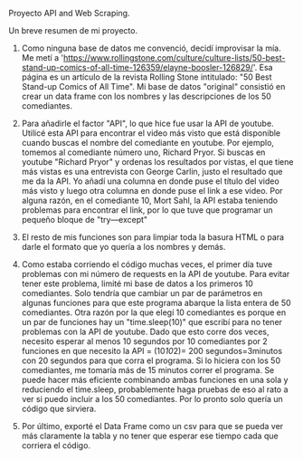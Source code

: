 Proyecto API and Web Scraping. 

Un breve resumen de mi proyecto.

1. Como ninguna base de datos me convenció, decidí improvisar la mía. Me metí a 'https://www.rollingstone.com/culture/culture-lists/50-best-stand-up-comics-of-all-time-126359/elayne-boosler-126829/'. Esa página es un artículo de la revista Rolling Stone intitulado: "50 Best Stand-up Comics of All Time". Mi base de datos "original" consistió en crear un data frame con los nombres y las descripciones de los 50 comediantes. 

2. Para añadirle el factor "API", lo que hice fue usar la API de youtube. Utilicé esta API para encontrar el video más visto que está disponible cuando buscas el nombre del comediante en youtube. Por ejemplo, tomemos al comediante número uno, Richard Pryor. Si buscas en youtube "Richard Pryor" y ordenas los resultados por vistas, el que tiene más vistas es una entrevista con George Carlin, justo el resultado que me da la API. Yo añadí una columna en donde puse el título del video más visto y luego otra columna en donde puse el link a ese video. Por alguna razón, en el comediante 10, Mort Sahl, la API estaba teniendo problemas para encontrar el link, por lo que tuve que programar un pequeño bloque de "try—except"

3. El resto de mis funciones son para limpiar toda la basura HTML o para darle el formato que yo quería a los nombres y demás. 

4. Como estaba corriendo el código muchas veces, el primer día tuve problemas con mi número de requests en la API de youtube. Para evitar tener este problema, limité mi base de datos a los primeros 10 comediantes. Solo tendría que cambiar un par de parámetros en algunas funciones para que este programa abarque la lista entera de 50 comediantes. Otra razón por la que elegí 10 comediantes es porque en un par de funciones hay un "time.sleep(10)" que escribí para no tener problemas con la API de youtube. Dado que esto corre dos veces, necesito esperar al menos 10 segundos por 10 comediantes por 2 funciones en que necesito la API = (10*10*2)= 200 segundos=3minutos con 20 segundos para que corra el programa. Si lo hiciera con los 50 comediantes, me tomaría más de 15 minutos correr el programa. Se puede hacer más eficiente combinando ambas funciones en una sola y reduciendo el time.sleep, probablemente haga pruebas de eso al rato a ver si puedo incluir a los 50 comediantes. Por lo pronto solo quería un código que sirviera. 

5. Por último, exporté el Data Frame como un csv para que se pueda ver más claramente la tabla y no tener que esperar ese tiempo cada que corriera el código. 


